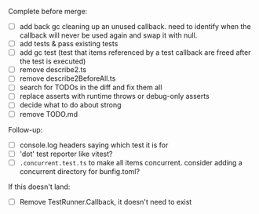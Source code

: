 Complete before merge:

- [ ] add back gc cleaning up an unused callback. need to identify when the callback will never be used again and swap it with null.
- [ ] add tests & pass existing tests
- [ ] add gc test (test that items referenced by a test callback are freed after the test is executed)
- [ ] remove describe2.ts
- [ ] remove describe2BeforeAll.ts
- [ ] search for TODOs in the diff and fix them all
- [ ] replace asserts with runtime throws or debug-only asserts
- [ ] decide what to do about strong
- [ ] remove TODO.md

Follow-up:

- [ ] console.log headers saying which test it is for
- [ ] 'dot' test reporter like vitest?
- [ ] `.concurrent.test.ts` to make all items concurrent. consider adding a concurrent directory for bunfig.toml?

If this doesn't land:

- [ ] Remove TestRunner.Callback, it doesn't need to exist
